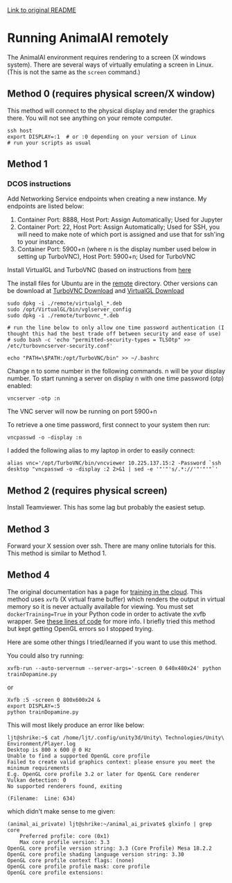 [Link to original README](README_OLD.md)


# Running AnimalAI remotely
The AnimalAI environment requires rendering to a screen (X windows system). There are several ways of virtually emulating a screen in Linux. (This is not the same as the `screen` command.)

## Method 0 (requires physical screen/X window)
This method will connect to the physical display and render the graphics there. You will not see anything on your remote computer. 
```
ssh host
export DISPLAY=:1  # or :0 depending on your version of Linux
# run your scripts as usual
```

## Method 1

### DCOS instructions
Add Networking Service endpoints when creating a new instance. 
My endpoints are listed below: 
1. Container Port: 8888, Host Port: Assign Automatically; Used for Jupyter 
2. Container Port: 22, Host Port: Assign Automatically; Used for SSH, you will need to make note of which port is assigned and use that for ssh'ing to your instance. 
3. Container Port: 5900+n (where n is the display number used below in setting up TurboVNC), Host Port: 5900+n; Used for TurboVNC



Install VirtualGL and TurboVNC (based on instructions from [here](https://gist.github.com/cyberang3l/422a77a47bdc15a0824d5cca47e64ba2)

The install files for Ubuntu are in the [remote](remote) directory. 
Other versions can be download at [TurboVNC Download](https://sourceforge.net/projects/turbovnc/) and [VirtualGL Download](https://sourceforge.net/projects/virtualgl/)

```
sudo dpkg -i ./remote/virtualgl_*.deb
sudo /opt/VirtualGL/bin/vglserver_config
sudo dpkg -i ./remote/turbovnc_*.deb

# run the line below to only allow one time password authentication (I thought this had the best trade off between security and ease of use)
# sudo bash -c 'echo "permitted-security-types = TLSOtp" >> /etc/turbovncserver-security.conf'

echo "PATH=\$PATH:/opt/TurboVNC/bin" >> ~/.bashrc
```
Change n to some number in the following commands. n will be your display number. 
To start running a server on display n with one time password (otp) enabled: 
```
vncserver -otp :n
```
The VNC server will now be running on port 5900+n

To retrieve a one time password, first connect to your system then run: 
```
vncpasswd -o -display :n
```

I added the following alias to my laptop in order to easily connect: 
```
alias vnc='/opt/TurboVNC/bin/vncviewer 10.225.137.15:2 -Password `ssh desktop "vncpasswd -o -display :2 2>&1 | sed -e '"'"'s/.*://'"'"'"`'
```


## Method 2 (requires physical screen)
Install Teamviewer. 
This has some lag but probably the easiest setup. 

## Method 3
Forward your X session over ssh. There are many online tutorials for this. This method is similar to Method 1.

## Method 4
The original documentation has a page for [training in the cloud](documentation/cloudTraining.md). This method uses `xvfb` (X virtual frame buffer) which renders the output in virtual memory so it is never actually available for viewing. You must set `dockerTraining=True` in your Python code in order to activate the xvfb wrapper. See [these lines of code](animalai/animalai/envs/environment.py#L201) for more
info. I briefly tried this method but kept getting OpenGL errors so I stopped trying. 

Here are some other things I tried/learned if you want to use this method.

You could also try running:
```
xvfb-run --auto-servernum --server-args='-screen 0 640x480x24' python trainDopamine.py
```
or 
```
Xvfb :5 -screen 0 800x600x24 &
export DISPLAY=:5
python trainDopamine.py 
```
This will most likely produce an error like below: 
```
ljt@shrike:~$ cat /home/ljt/.config/unity3d/Unity\ Technologies/Unity\ Environment/Player.log
Desktop is 800 x 600 @ 0 Hz
Unable to find a supported OpenGL core profile
Failed to create valid graphics context: please ensure you meet the minimum requirements
E.g. OpenGL core profile 3.2 or later for OpenGL Core renderer
Vulkan detection: 0
No supported renderers found, exiting

(Filename:  Line: 634)
```
which didn't make sense to me given: 
```
(animal_ai_private) ljt@shrike:~/animal_ai_private$ glxinfo | grep core
    Preferred profile: core (0x1)
    Max core profile version: 3.3
OpenGL core profile version string: 3.3 (Core Profile) Mesa 18.2.2
OpenGL core profile shading language version string: 3.30
OpenGL core profile context flags: (none)
OpenGL core profile profile mask: core profile
OpenGL core profile extensions:
```

